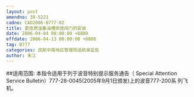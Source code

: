 ```yaml
---
layout: post
amendno: 39-5221
cadno: CAD2006-B777-02
title: 更改燃油集油槽排放阀门的安装
date: 2006-04-04 00:00:00 +0800
effdate: 2006-04-13 00:00:00 +0800
tag: B777
categories: 民航中南地区管理局适航审定处
author: 朱江
---
```


##适用范围:
本指令适用于列于波音特别提示服务通告（ Special Attention Service Bulletin）777-28-0045(2005年9月1日颁发)上的波音777-200系
列飞机。

